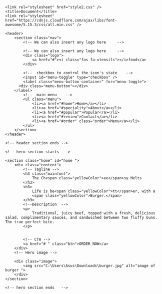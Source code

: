 <!DOCTYPE html>
<!DOCTYPE html>
<html lang="en">

<head>
    <meta charset="UTF-8" />
    <meta http-equiv="X-UA-Compatible" content="IE=edge" />
    <meta name="viewport" content="width=device-width, initial-scale=1.0" />

    <link rel="stylesheet" href="style2.css" />
    <title>Document</title>
    <link rel="stylesheet" href="https://cdnjs.cloudflare.com/ajax/libs/font-awesome/5.15.3/css/all.min.css" />
</head>

<body>
    <!-- header section starts  -->

    <header>
        <section class="nav">
            <!-- We can also insert any logo here     -->

            <!-- We can also insert any logo here     -->
            <div class="logo">
                <a href="#"><i class="fas fa-utensils"></i>food</a>
            </div>

            <!--  checkbox to control the icon's state    -->
            <input id="menu-toggle" type="checkbox" />
            <label class="menu-button-container" for="menu-toggle">
          <div class="menu-button"></div>
        </label>
            <!--  main menu    -->
            <ul class="menu">
                <li><a href="#home">Home</a></li>
                <li><a href="#speciality">About</a></li>
                <li><a href="#popular">Popular</a></li>
                <li><a href="#review">Contact</a></li>
                <li><a href="#order" class="order">Menu</a></li>
            </ul>
        </section>
    </header>

    <!-- header section ends -->

    <!-- hero section starts  -->

    <section class="home" id="home ">
        <div class="content">
            <!-- Tagline -->
            <h3 class="mainfont">
                The Ch<span class="yellowColor">ee</span>sy Melts
            </h3>
            <h3>
                Life is be<span class="yellowColor">tt</span>er, with a
                <span class="yellowColor">Burger.</span>
            </h3>
            <!--Description  -->
            <p>
                Traditional, juicy beef, topped with a fresh, delicious salad, complimentary sauces, and sandwiched between two fluffy buns. The true perfect bite. 
            </p>


            <!-- CTA -->
            <a href="# " class="btn">ORDER NOW</a>
        </div>
        <!-- Hero image -->

        <div class="image">
            <img src="C:\Users\Asus\Downloads\burger.jpg" alt="image of burger ">
        </div>
    </section>

    <!-- hero section ends   -->
</body>

</html>
